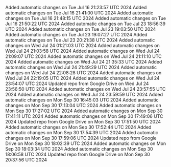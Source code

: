 Added automatic changes on Tue Jul 16 21:23:57 UTC 2024
Added automatic changes on Tue Jul 16 21:41:00 UTC 2024
Added automatic changes on Tue Jul 16 21:48:15 UTC 2024
Added automatic changes on Tue Jul 16 21:50:22 UTC 2024
Added automatic changes on Tue Jul 23 18:56:39 UTC 2024
Added automatic changes on Tue Jul 23 19:03:50 UTC 2024
Added automatic changes on Tue Jul 23 19:07:27 UTC 2024
Added automatic changes on Tue Jul 23 20:21:38 UTC 2024
Added automatic changes on Wed Jul 24 01:21:03 UTC 2024
Added automatic changes on Wed Jul 24 21:03:58 UTC 2024
Added automatic changes on Wed Jul 24 21:09:07 UTC 2024
Added automatic changes on Wed Jul 24 21:11:10 UTC 2024
Added automatic changes on Wed Jul 24 21:35:33 UTC 2024
Added automatic changes on Wed Jul 24 21:49:29 UTC 2024
Added automatic changes on Wed Jul 24 22:08:28 UTC 2024
Added automatic changes on Wed Jul 24 22:19:05 UTC 2024
Added automatic changes on Wed Jul 24 23:54:07 UTC 2024
Updated repo from Google Drive on Wed Jul 24 23:56:50 UTC 2024
Added automatic changes on Wed Jul 24 23:57:55 UTC 2024
Added automatic changes on Wed Jul 24 23:59:59 UTC 2024
Added automatic changes on Mon Sep 30 16:45:03 UTC 2024
Added automatic changes on Mon Sep 30 17:13:04 UTC 2024
Added automatic changes on Mon Sep 30 17:27:02 UTC 2024
Added automatic changes on Mon Sep 30 17:41:11 UTC 2024
Added automatic changes on Mon Sep 30 17:49:06 UTC 2024
Updated repo from Google Drive on Mon Sep 30 17:51:50 UTC 2024
Added automatic changes on Mon Sep 30 17:52:44 UTC 2024
Added automatic changes on Mon Sep 30 17:54:39 UTC 2024
Added automatic changes on Mon Sep 30 17:59:06 UTC 2024
Updated repo from Google Drive on Mon Sep 30 18:02:39 UTC 2024
Added automatic changes on Mon Sep 30 18:03:34 UTC 2024
Added automatic changes on Mon Sep 30 18:06:58 UTC 2024
Updated repo from Google Drive on Mon Sep 30 20:37:56 UTC 2024
